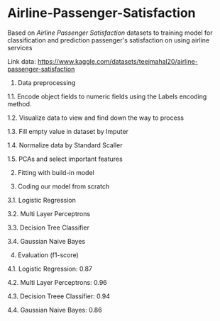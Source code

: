 # Airline-Passenger-Satisfaction

Based on _Airline Passenger Satisfaction_ datasets to training model for classification and prediction passenger's satisfaction on using airline services

Link data: https://www.kaggle.com/datasets/teejmahal20/airline-passenger-satisfaction

1. Data preprocessing

  1.1. Encode object fields to numeric fields using the Labels encoding method.
  
  1.2. Visualize data to view and find down the way to process 
  
  1.3. Fill empty value in dataset by Imputer
  
  1.4. Normalize data by Standard Scaller
  
  1.5. PCAs and select important features

2. Fitting with build-in model

3. Coding our model from scratch

  3.1. Logistic Regression

  3.2. Multi Layer Perceptrons

  3.3. Decision Tree Classifier

  3.4. Gaussian Naive Bayes

4. Evaluation (f1-score)
 
 4.1. Logistic Regression:       0.87

  4.2. Multi Layer Perceptrons:   0.96

  4.3. Decision Treee Classifier: 0.94

  4.4. Gaussian Naive Bayes:      0.86

